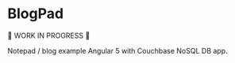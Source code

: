 # BlogPad
:construction: WORK IN PROGRESS :construction:

Notepad / blog example Angular 5 with Couchbase NoSQL DB app.
